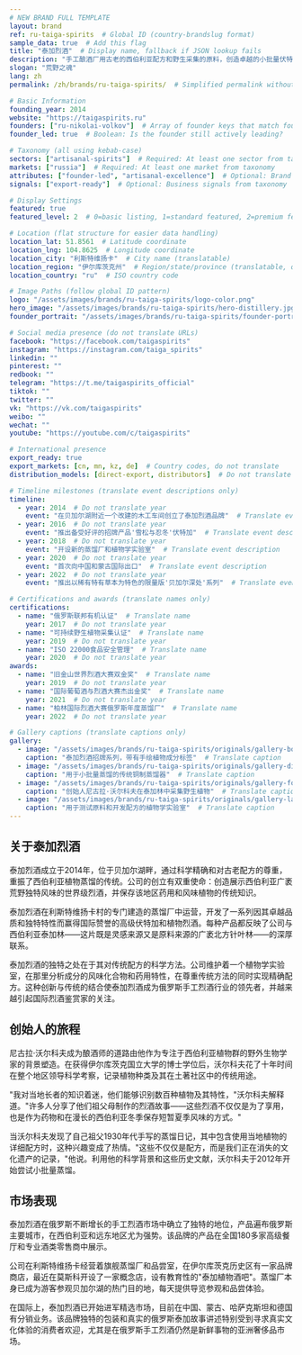 ```yaml
---
# NEW BRAND FULL TEMPLATE
layout: brand
ref: ru-taiga-spirits  # Global ID (country-brandslug format)
sample_data: true  # Add this flag
title: "泰加烈酒"  # Display name, fallback if JSON lookup fails
description: "手工酿酒厂用古老的西伯利亚配方和野生采集的原料，创造卓越的小批量伏特加和植物精酒。"
slogan: "荒野之魂"
lang: zh
permalink: /zh/brands/ru-taiga-spirits/  # Simplified permalink without country code

# Basic Information
founding_year: 2014
website: "https://taigaspirits.ru"
founders: ["ru-nikolai-volkov"]  # Array of founder keys that match founder_names.json entries
founder_led: true  # Boolean: Is the founder still actively leading?

# Taxonomy (all using kebab-case)
sectors: ["artisanal-spirits"]  # Required: At least one sector from taxonomy
markets: ["russia"]  # Required: At least one market from taxonomy
attributes: ["founder-led", "artisanal-excellence"]  # Optional: Brand attributes from taxonomy
signals: ["export-ready"]  # Optional: Business signals from taxonomy

# Display Settings
featured: true
featured_level: 2  # 0=basic listing, 1=standard featured, 2=premium featured

# Location (flat structure for easier data handling)
location_lat: 51.8561  # Latitude coordinate
location_lng: 104.8625  # Longitude coordinate
location_city: "利斯特维扬卡"  # City name (translatable)
location_region: "伊尔库茨克州"  # Region/state/province (translatable, optional)
location_country: "ru"  # ISO country code

# Image Paths (follow global ID pattern)
logo: "/assets/images/brands/ru-taiga-spirits/logo-color.png"
hero_image: "/assets/images/brands/ru-taiga-spirits/hero-distillery.jpg"
founder_portrait: "/assets/images/brands/ru-taiga-spirits/founder-portrait.jpg"

# Social media presence (do not translate URLs)
facebook: "https://facebook.com/taigaspirits"
instagram: "https://instagram.com/taiga_spirits"
linkedin: ""
pinterest: ""
redbook: ""
telegram: "https://t.me/taigaspirits_official"
tiktok: ""
twitter: ""
vk: "https://vk.com/taigaspirits"
weibo: ""
wechat: ""
youtube: "https://youtube.com/c/taigaspirits"

# International presence
export_ready: true
export_markets: [cn, mn, kz, de]  # Country codes, do not translate
distribution_models: [direct-export, distributors]  # Do not translate codes

# Timeline milestones (translate event descriptions only)
timeline:
  - year: 2014  # Do not translate year
    event: "在贝加尔湖附近一个改建的木工车间创立了泰加烈酒品牌"  # Translate event description
  - year: 2016  # Do not translate year
    event: "推出备受好评的招牌产品'雪松与忍冬'伏特加"  # Translate event description
  - year: 2018  # Do not translate year
    event: "开设新的蒸馏厂和植物学实验室"  # Translate event description
  - year: 2020  # Do not translate year
    event: "首次向中国和蒙古国际出口"  # Translate event description
  - year: 2022  # Do not translate year
    event: "推出以稀有特有草本为特色的限量版'贝加尔深处'系列"  # Translate event description

# Certifications and awards (translate names only)
certifications:
  - name: "俄罗斯联邦有机认证"  # Translate name
    year: 2017  # Do not translate year
  - name: "可持续野生植物采集认证"  # Translate name
    year: 2019  # Do not translate year
  - name: "ISO 22000食品安全管理"  # Translate name
    year: 2020  # Do not translate year
awards:
  - name: "旧金山世界烈酒大赛双金奖"  # Translate name
    year: 2019  # Do not translate year
  - name: "国际葡萄酒与烈酒大赛杰出金奖"  # Translate name
    year: 2021  # Do not translate year
  - name: "柏林国际烈酒大赛俄罗斯年度蒸馏厂"  # Translate name
    year: 2022  # Do not translate year

# Gallery captions (translate captions only)
gallery:
  - image: "/assets/images/brands/ru-taiga-spirits/originals/gallery-bottles.jpg"  # Do not translate path
    caption: "泰加烈酒招牌系列，带有手绘植物成分标签"  # Translate caption
  - image: "/assets/images/brands/ru-taiga-spirits/originals/gallery-distillation.jpg"  # Do not translate path
    caption: "用于小批量蒸馏的传统铜制蒸馏器"  # Translate caption
  - image: "/assets/images/brands/ru-taiga-spirits/originals/gallery-foraging.jpg"  # Do not translate path
    caption: "创始人尼古拉·沃尔科夫在泰加林中采集野生植物"  # Translate caption
  - image: "/assets/images/brands/ru-taiga-spirits/originals/gallery-laboratory.jpg"  # Do not translate path
    caption: "用于测试原料和开发配方的植物学实验室"  # Translate caption
---
```


## 关于泰加烈酒

泰加烈酒成立于2014年，位于贝加尔湖畔，通过科学精确和对古老配方的尊重，重振了西伯利亚植物蒸馏的传统。公司的创立有双重使命：创造展示西伯利亚广袤荒野独特风味的世界级烈酒，并保存该地区药用和风味植物的传统知识。

泰加烈酒在利斯特维扬卡村的专门建造的蒸馏厂中运营，开发了一系列因其卓越品质和独特特性而赢得国际赞誉的高级伏特加和植物烈酒。每种产品都反映了公司与西伯利亚泰加林——这片既是灵感来源又是原料来源的广袤北方针叶林——的深厚联系。

泰加烈酒的独特之处在于其对传统配方的科学方法。公司维护着一个植物学实验室，在那里分析成分的风味化合物和药用特性，在尊重传统方法的同时实现精确配方。这种创新与传统的结合使泰加烈酒成为俄罗斯手工烈酒行业的领先者，并越来越引起国际烈酒鉴赏家的关注。

## 创始人的旅程

尼古拉·沃尔科夫成为酿酒师的道路由他作为专注于西伯利亚植物群的野外生物学家的背景塑造。在获得伊尔库茨克国立大学的博士学位后，沃尔科夫花了十年时间在整个地区领导科学考察，记录植物种类及其在土著社区中的传统用途。

"我对当地长者的知识着迷，他们能够识别数百种植物及其特性，"沃尔科夫解释道。"许多人分享了他们祖父母制作的烈酒故事——这些烈酒不仅仅是为了享用，也是作为药物和在漫长的西伯利亚冬季保存短暂夏季风味的方式。"

当沃尔科夫发现了自己祖父1930年代手写的蒸馏日记，其中包含使用当地植物的详细配方时，这种兴趣变成了热情。"这些不仅仅是配方，而是我们正在消失的文化遗产的记录，"他说。利用他的科学背景和这些历史文献，沃尔科夫于2012年开始尝试小批量蒸馏。

## 市场表现

泰加烈酒在俄罗斯不断增长的手工烈酒市场中确立了独特的地位，产品遍布俄罗斯主要城市，在西伯利亚和远东地区尤为强势。该品牌的产品在全国180多家高级餐厅和专业酒类零售商中展示。

公司在利斯特维扬卡经营着旗舰蒸馏厂和品尝室，在伊尔库茨克历史区有一家品牌商店，最近在莫斯科开设了一家概念店，设有教育性的"泰加植物酒吧"。蒸馏厂本身已成为游客参观贝加尔湖的热门目的地，每天提供导览参观和品尝体验。

在国际上，泰加烈酒已开始进军精选市场，目前在中国、蒙古、哈萨克斯坦和德国有分销业务。该品牌独特的包装和真实的俄罗斯泰加故事讲述特别受到寻求真实文化体验的消费者欢迎，尤其是在俄罗斯手工烈酒仍然是新鲜事物的亚洲奢侈品市场。
